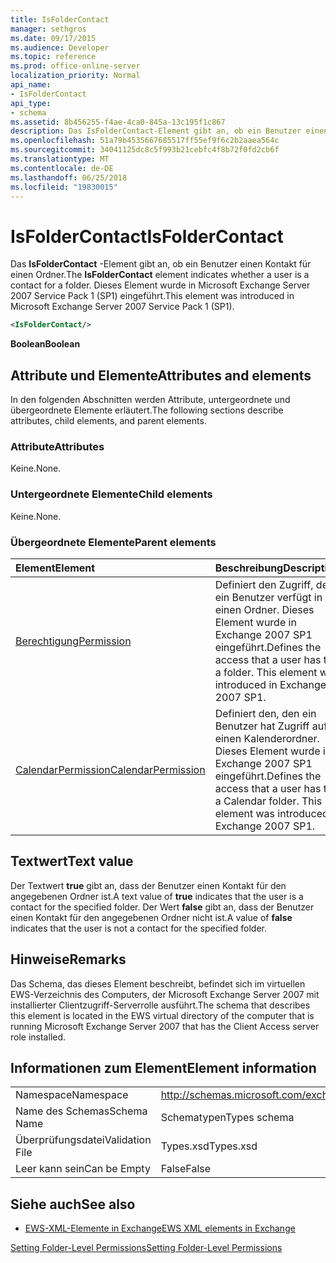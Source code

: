 ```yaml
---
title: IsFolderContact
manager: sethgros
ms.date: 09/17/2015
ms.audience: Developer
ms.topic: reference
ms.prod: office-online-server
localization_priority: Normal
api_name:
- IsFolderContact
api_type:
- schema
ms.assetid: 8b456255-f4ae-4ca0-845a-13c195f1c867
description: Das IsFolderContact-Element gibt an, ob ein Benutzer einen Kontakt für einen Ordner. Dieses Element wurde in Microsoft Exchange Server 2007 Service Pack 1 (SP1) eingeführt.
ms.openlocfilehash: 51a79b4535667685517ff55ef9f6c2b2aaea564c
ms.sourcegitcommit: 34041125dc8c5f993b21cebfc4f8b72f0fd2cb6f
ms.translationtype: MT
ms.contentlocale: de-DE
ms.lasthandoff: 06/25/2018
ms.locfileid: "19830015"
---
```

# <a name="isfoldercontact"></a><span data-ttu-id="b99ca-104">IsFolderContact</span><span class="sxs-lookup"><span data-stu-id="b99ca-104">IsFolderContact</span></span>

<span data-ttu-id="b99ca-105">Das **IsFolderContact** -Element gibt an, ob ein Benutzer einen Kontakt für einen Ordner.</span><span class="sxs-lookup"><span data-stu-id="b99ca-105">The **IsFolderContact** element indicates whether a user is a contact for a folder.</span></span> <span data-ttu-id="b99ca-106">Dieses Element wurde in Microsoft Exchange Server 2007 Service Pack 1 (SP1) eingeführt.</span><span class="sxs-lookup"><span data-stu-id="b99ca-106">This element was introduced in Microsoft Exchange Server 2007 Service Pack 1 (SP1).</span></span> 
  
```xml
<IsFolderContact/>
```

 <span data-ttu-id="b99ca-107">**Boolean**</span><span class="sxs-lookup"><span data-stu-id="b99ca-107">**Boolean**</span></span>
## <a name="attributes-and-elements"></a><span data-ttu-id="b99ca-108">Attribute und Elemente</span><span class="sxs-lookup"><span data-stu-id="b99ca-108">Attributes and elements</span></span>

<span data-ttu-id="b99ca-109">In den folgenden Abschnitten werden Attribute, untergeordnete und übergeordnete Elemente erläutert.</span><span class="sxs-lookup"><span data-stu-id="b99ca-109">The following sections describe attributes, child elements, and parent elements.</span></span>
  
### <a name="attributes"></a><span data-ttu-id="b99ca-110">Attribute</span><span class="sxs-lookup"><span data-stu-id="b99ca-110">Attributes</span></span>

<span data-ttu-id="b99ca-111">Keine.</span><span class="sxs-lookup"><span data-stu-id="b99ca-111">None.</span></span>
  
### <a name="child-elements"></a><span data-ttu-id="b99ca-112">Untergeordnete Elemente</span><span class="sxs-lookup"><span data-stu-id="b99ca-112">Child elements</span></span>

<span data-ttu-id="b99ca-113">Keine.</span><span class="sxs-lookup"><span data-stu-id="b99ca-113">None.</span></span>
  
### <a name="parent-elements"></a><span data-ttu-id="b99ca-114">Übergeordnete Elemente</span><span class="sxs-lookup"><span data-stu-id="b99ca-114">Parent elements</span></span>

|<span data-ttu-id="b99ca-115">**Element**</span><span class="sxs-lookup"><span data-stu-id="b99ca-115">**Element**</span></span>|<span data-ttu-id="b99ca-116">**Beschreibung**</span><span class="sxs-lookup"><span data-stu-id="b99ca-116">**Description**</span></span>|
|:-----|:-----|
|[<span data-ttu-id="b99ca-117">Berechtigung</span><span class="sxs-lookup"><span data-stu-id="b99ca-117">Permission</span></span>](permission.md) <br/> |<span data-ttu-id="b99ca-p103">Definiert den Zugriff, den ein Benutzer verfügt in einen Ordner. Dieses Element wurde in Exchange 2007 SP1 eingeführt.</span><span class="sxs-lookup"><span data-stu-id="b99ca-p103">Defines the access that a user has to a folder. This element was introduced in Exchange 2007 SP1.</span></span>  <br/> |
|[<span data-ttu-id="b99ca-120">CalendarPermission</span><span class="sxs-lookup"><span data-stu-id="b99ca-120">CalendarPermission</span></span>](calendarpermission.md) <br/> |<span data-ttu-id="b99ca-p104">Definiert den, den ein Benutzer hat Zugriff auf einen Kalenderordner. Dieses Element wurde in Exchange 2007 SP1 eingeführt.</span><span class="sxs-lookup"><span data-stu-id="b99ca-p104">Defines the access that a user has to a Calendar folder. This element was introduced in Exchange 2007 SP1.</span></span>  <br/> |
   
## <a name="text-value"></a><span data-ttu-id="b99ca-123">Textwert</span><span class="sxs-lookup"><span data-stu-id="b99ca-123">Text value</span></span>

<span data-ttu-id="b99ca-124">Der Textwert **true** gibt an, dass der Benutzer einen Kontakt für den angegebenen Ordner ist.</span><span class="sxs-lookup"><span data-stu-id="b99ca-124">A text value of **true** indicates that the user is a contact for the specified folder.</span></span> <span data-ttu-id="b99ca-125">Der Wert **false** gibt an, dass der Benutzer einen Kontakt für den angegebenen Ordner nicht ist.</span><span class="sxs-lookup"><span data-stu-id="b99ca-125">A value of **false** indicates that the user is not a contact for the specified folder.</span></span> 
  
## <a name="remarks"></a><span data-ttu-id="b99ca-126">Hinweise</span><span class="sxs-lookup"><span data-stu-id="b99ca-126">Remarks</span></span>

<span data-ttu-id="b99ca-127">Das Schema, das dieses Element beschreibt, befindet sich im virtuellen EWS-Verzeichnis des Computers, der Microsoft Exchange Server 2007 mit installierter Clientzugriff-Serverrolle ausführt.</span><span class="sxs-lookup"><span data-stu-id="b99ca-127">The schema that describes this element is located in the EWS virtual directory of the computer that is running Microsoft Exchange Server 2007 that has the Client Access server role installed.</span></span>
  
## <a name="element-information"></a><span data-ttu-id="b99ca-128">Informationen zum Element</span><span class="sxs-lookup"><span data-stu-id="b99ca-128">Element information</span></span>

|||
|:-----|:-----|
|<span data-ttu-id="b99ca-129">Namespace</span><span class="sxs-lookup"><span data-stu-id="b99ca-129">Namespace</span></span>  <br/> |http://schemas.microsoft.com/exchange/services/2006/types  <br/> |
|<span data-ttu-id="b99ca-130">Name des Schemas</span><span class="sxs-lookup"><span data-stu-id="b99ca-130">Schema Name</span></span>  <br/> |<span data-ttu-id="b99ca-131">Schematypen</span><span class="sxs-lookup"><span data-stu-id="b99ca-131">Types schema</span></span>  <br/> |
|<span data-ttu-id="b99ca-132">Überprüfungsdatei</span><span class="sxs-lookup"><span data-stu-id="b99ca-132">Validation File</span></span>  <br/> |<span data-ttu-id="b99ca-133">Types.xsd</span><span class="sxs-lookup"><span data-stu-id="b99ca-133">Types.xsd</span></span>  <br/> |
|<span data-ttu-id="b99ca-134">Leer kann sein</span><span class="sxs-lookup"><span data-stu-id="b99ca-134">Can be Empty</span></span>  <br/> |<span data-ttu-id="b99ca-135">False</span><span class="sxs-lookup"><span data-stu-id="b99ca-135">False</span></span>  <br/> |
   
## <a name="see-also"></a><span data-ttu-id="b99ca-136">Siehe auch</span><span class="sxs-lookup"><span data-stu-id="b99ca-136">See also</span></span>



- [<span data-ttu-id="b99ca-137">EWS-XML-Elemente in Exchange</span><span class="sxs-lookup"><span data-stu-id="b99ca-137">EWS XML elements in Exchange</span></span>](ews-xml-elements-in-exchange.md)


[<span data-ttu-id="b99ca-138">Setting Folder-Level Permissions</span><span class="sxs-lookup"><span data-stu-id="b99ca-138">Setting Folder-Level Permissions</span></span>](http://msdn.microsoft.com/library/c7530e86-5112-401c-b10a-9c054ae59f07%28Office.15%29.aspx)

